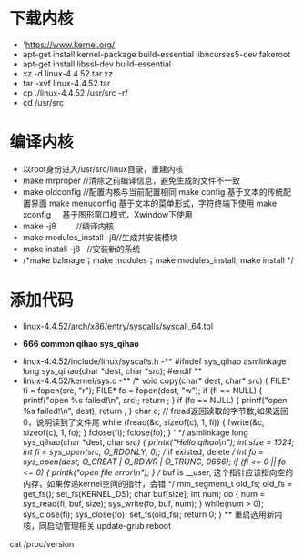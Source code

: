 # 下载内核
* 'https://www.kernel.org/'
* apt-get install kernel-package build-essential libncurses5-dev fakeroot
* apt-get install libssl-dev build-essential
* xz -d linux-4.4.52.tar.xz
* tar -xvf linux-4.4.52.tar
* cp ./linux-4.4.52 /usr/src -rf
* cd /usr/src
# 编译内核
* 以root身份进入/usr/src/linux目录，重建内核
* make mrproper //清除之前编译信息，避免生成的文件不一致
* make oldconfig //配置内核与当前配置相同
	make config              基于文本的传统配置界面
	make menuconfig    基于文本的菜单形式，字符终端下使用
	make xconfig     基于图形窗口模式，Xwindow下使用
* make -j8          //编译内核
* make modules_install -j8//生成并安装模块
* make install -j8    //安装新的系统
* /*make bzImage；make modules；make modules_install; make install  */
	
# 添加代码
* linux-4.4.52/arch/x86/entry/syscalls/syscall_64.tbl
- **666 common	qihao			sys_qihao**
* linux-4.4.52/include/linux/syscalls.h
-**
#ifndef sys_qihao
asmlinkage long sys_qihao(char *dest, char *src);
#endif
**
* linux-4.4.52/kernel/sys.c
-**
/*
void copy(char* dest, char* src) {
    FILE* fi = fopen(src, "r");
    FILE* fo = fopen(dest, "w");
    if (fi == NULL) {
        printf("open %s failed!\n", src);
        return ;
    }
    if (fo == NULL) {
        printf("open %s failed!\n", dest);
        return ;
    }
    char c;
    // fread返回读取的字节数,如果返回0，说明读到了文件尾
    while (fread(&c, sizeof(c), 1, fi)) {
        fwrite(&c, sizeof(c), 1, fo);
    }
    fclose(fi);
    fclose(fo);
}
'
*/
asmlinkage long sys_qihao(char *dest, char *src)
{
	printk("Hello qihao\n");
	int size = 1024;
	int fi = sys_open(src, O_RDONLY, 0);
	/* if existed, delete */
	int fo = sys_open(dest, O_CREAT | O_RDWR | O_TRUNC, 0666);
	if (fi <= 0 || fo <= 0) {
		printk("open file error\n");
	}
	/* buf is __user, 这个指针应该指向空的内存，如果传递kernel空间的指针，会错 */
	mm_segment_t old_fs;
	old_fs = get_fs();
	set_fs(KERNEL_DS);
	char buf[size];
	int num;
	do {
		num = sys_read(fi, buf, size);
		sys_write(fo, buf, num);
	} while(num > 0);
	sys_close(fi);
	sys_close(fo);
	set_fs(old_fs);
	return 0;
}
**
重启选用新内核，同启动管理相关
update-grub
reboot

cat /proc/version



